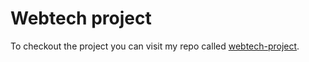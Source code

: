 # Webtech project
To checkout the project you can visit my repo called [webtech-project](https://github.com/niklasmh/it2805-webtech-project).
